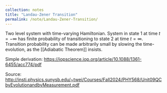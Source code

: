 ```yaml
---
collection: notes
title: "Landau-Zener Transition"
permalink: /note/Landau-Zener-Transition/
---
```

Two level system with time-varying Hamiltonian. System in state 1 at time $t=-\infty$ has finite probability of transitioning to state 2 at time $t = \infty$. Transition probability can be made arbitrarily small by slowing the time-evolution, as the [[Adiabatic Theorem]] insists.

Simple derivation:
https://iopscience.iop.org/article/10.1088/1361-6455/acc774/pdf

Source:
http://insti.physics.sunysb.edu/~twei/Courses/Fall2024/PHY568/Unit09QCbyEvolutionandbyMeasurement.pdf